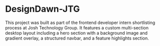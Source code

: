 # DesignDawn-JTG
This project was built as part of the frontend developer intern shortlisting process at Josh Technology Group. It features a custom multi-section desktop layout including a hero section with a background image and gradient overlay, a structured navbar, and a feature highlights section.
